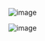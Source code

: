 ![image](https://github.com/user-attachments/assets/01b70aba-43e2-4b1f-bf85-4b87d18b5d8e)


![image](https://github.com/user-attachments/assets/05e85495-8a36-41aa-a4ee-8ea09fe4956f)
